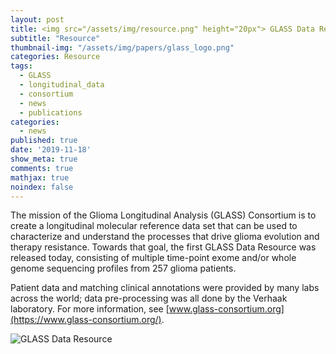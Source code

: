 ```yaml
---
layout: post
title: <img src="/assets/img/resource.png" height="20px"> GLASS Data Resource released
subtitle: "Resource"
thumbnail-img: "/assets/img/papers/glass_logo.png"
categories: Resource
tags:
  - GLASS
  - longitudinal_data
  - consortium
  - news
  - publications
categories:
  - news
published: true
date: '2019-11-18'
show_meta: true
comments: true
mathjax: true
noindex: false
---
```

The mission of the Glioma Longitudinal Analysis (GLASS) Consortium is to create a longitudinal molecular reference data set that can be used to characterize and understand the processes that drive glioma evolution and therapy resistance. Towards that goal, the first GLASS Data Resource was released today, consisting of multiple time-point exome and/or whole genome sequencing profiles from 257 glioma patients.

Patient data and matching clinical annotations were provided by many labs across the world; data pre-processing was all done by the Verhaak laboratory. For more information, see [www.glass-consortium.org](https://www.glass-consortium.org/).

![GLASS Data Resource](/images/infographic.20191118.png "GLASS Data Resource")
